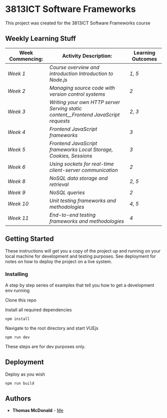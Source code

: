 # 3813ICT Software Frameworks 

This project was created for the 3813ICT Software Frameworks course

## Weekly Learning Stuff

| Week Commencing: | Activity Description: | Learning Outcomes |
|---|---|---|
| _Week 1_ | _Course overview and introduction Introduction to Node.js_ | _1, 5_ |
| _Week 2_ | _Managing source code with version control systems_ | _2_ |
| _Week 3_ | _Writing your own HTTP server Serving static content__Frontend JavaScript requests_ | _2, 3_ |
| _Week 4_ | _Frontend JavaScript frameworks_ | _3_ |
| _Week 5_ | _Frontend JavaScript frameworks Local Storage, Cookies, Sessions_ | _3_ |
| _Week 6_ | _Using sockets for real-time client-server communication_ | _2_ |
| _Week 8_ | _NoSQL data storage and retrieval_ | _2, 5_ |
| _Week 9_ | _NoSQL queries_ | _2_ |
| _Week 10_ | _Unit testing frameworks and methodologies_ | _4, 5_ |
| _Week 11_ | _End-to-end testing frameworks and methodologies_ | _4_ |

## Getting Started

These instructions will get you a copy of the project up and running on your local machine for development and testing purposes. See deployment for notes on how to deploy the project on a live system.

### Installing

A step by step series of examples that tell you how to get a development env running

Clone this repo

Install all required dependencies
```
npm install
```
Navigate to the root directory and start VUEjs
```
npm run dev
```
These steps are for dev purposes only.

## Deployment

Deploy as you wish
```
npm run build
```

## Authors

* **Thomas McDonald** - [Me](http://thomasmcdonald.id.au)
